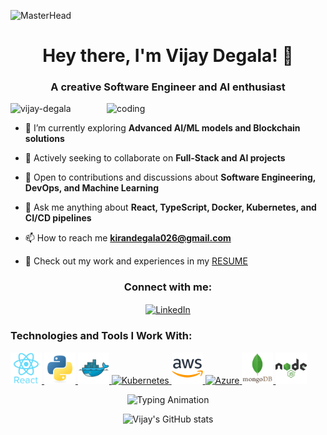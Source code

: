 ![MasterHead](https://camo.githubusercontent.com/4d9b69fbcf69c1c723320e8d74d8fa9ee1fc7baf4a3f55d478f03b6a47e7e6cb/68747470733a2f2f7170682e66732e71756f726163646e2e6e65742f6d61696e2d71696d672d3466396530663139613632663464656533366535633265326533663133393133)

<h1 align="center">Hey there, I'm Vijay Degala! 👋</h1>
<h3 align="center">A creative Software Engineer and AI enthusiast</h3>

<img align="right" alt="coding" width="350" src="https://media.giphy.com/media/qgQUggAC3Pfv687qPC/giphy.gif">

<p align="left"> <img src="https://komarev.com/ghpvc/?username=vijay-degala&label=Profile%20Views&color=brightgreen&style=flat" alt="vijay-degala" /> </p>

- 🌱 I’m currently exploring **Advanced AI/ML models and Blockchain solutions**

- 💼 Actively seeking to collaborate on **Full-Stack and AI projects**

- 🤝 Open to contributions and discussions about **Software Engineering, DevOps, and Machine Learning**

- 💬 Ask me anything about **React, TypeScript, Docker, Kubernetes, and CI/CD pipelines**

- 📫 How to reach me **kirandegala026@gmail.com**

- 📄 Check out my work and experiences in my [RESUME](https://drive.google.com/file/d/1VWDS2BSgR2r-o_FeAK1W49-6Zm0jau3V/view?usp=sharing)

<h3 align="center">Connect with me:</h3>
<p align="center">
  <a href="https://linkedin.com/in/vijay-degala" target="blank"><img align="center" src="https://cdn-icons-png.flaticon.com/512/174/174857.png" alt="LinkedIn" height="40" width="40" /></a>
</p>

<h3 align="left">Technologies and Tools I Work With:</h3>
<p align="left">
  <a href="https://reactjs.org/" target="_blank" rel="noreferrer"> <img src="https://raw.githubusercontent.com/devicons/devicon/master/icons/react/react-original-wordmark.svg" alt="React" width="50" height="50"/> </a>
  <a href="https://www.python.org" target="_blank" rel="noreferrer"> <img src="https://raw.githubusercontent.com/devicons/devicon/master/icons/python/python-original.svg" alt="Python" width="50" height="50"/> </a>
  <a href="https://www.docker.com/" target="_blank" rel="noreferrer"> <img src="https://raw.githubusercontent.com/devicons/devicon/master/icons/docker/docker-original.svg" alt="Docker" width="50" height="50"/> </a>
  <a href="https://kubernetes.io" target="_blank" rel="noreferrer"> <img src="https://www.vectorlogo.zone/logos/kubernetes/kubernetes-icon.svg" alt="Kubernetes" width="50" height="50"/> </a>
  <a href="https://aws.amazon.com" target="_blank" rel="noreferrer"> <img src="https://raw.githubusercontent.com/devicons/devicon/master/icons/amazonwebservices/amazonwebservices-original-wordmark.svg" alt="AWS" width="50" height="50"/> </a>
  <a href="https://azure.microsoft.com/en-us/" target="_blank" rel="noreferrer"> <img src="https://www.vectorlogo.zone/logos/microsoft_azure/microsoft_azure-icon.svg" alt="Azure" width="50" height="50"/> </a>
  <a href="https://www.mongodb.com/" target="_blank" rel="noreferrer"> <img src="https://raw.githubusercontent.com/devicons/devicon/master/icons/mongodb/mongodb-original-wordmark.svg" alt="MongoDB" width="50" height="50"/> </a>
  <a href="https://nodejs.org" target="_blank" rel="noreferrer"> <img src="https://raw.githubusercontent.com/devicons/devicon/master/icons/nodejs/nodejs-original-wordmark.svg" alt="Node.js" width="50" height="50"/> </a>
</p>

<p align="center">
  <img src="https://readme-typing-svg.herokuapp.com/?lines=Software+Engineer;Full+Stack+Developer;AI/ML+Enthusiast;Blockchain+Explorer;Lifelong+Learner&center=true&size=25&vCenter=true&width=500&height=50" alt="Typing Animation">
</p>

<p align="center">
  <img src="https://github-readme-stats.vercel.app/api?username=vijay-degala&show_icons=true&theme=radical" alt="Vijay's GitHub stats">
</p>

